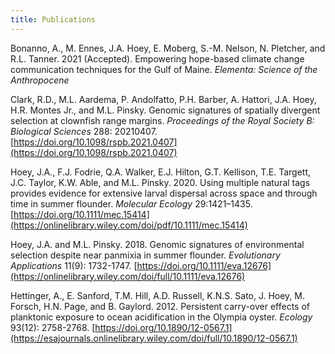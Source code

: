 ```yaml
---
title: Publications
---
```


Bonanno, A., M. Ennes, J.A. Hoey, E. Moberg, S.-M. Nelson, N. Pletcher, and R.L. Tanner. 2021 (Accepted). Empowering hope-based climate change communication techniques for the Gulf of Maine. *Elementa: Science of the Anthropocene*

Clark, R.D., M.L. Aardema, P. Andolfatto, P.H. Barber, A. Hattori, J.A. Hoey, H.R. Montes Jr., and M.L. Pinsky. Genomic signatures of spatially divergent selection at clownfish range margins. *Proceedings of the Royal Society B: Biological Sciences* 288: 20210407. [https://doi.org/10.1098/rspb.2021.0407](https://doi.org/10.1098/rspb.2021.0407)

Hoey, J.A., F.J. Fodrie, Q.A. Walker, E.J. Hilton, G.T. Kellison, T.E. Targett, J.C. Taylor, K.W. Able, and M.L. Pinsky. 2020. Using multiple natural tags provides evidence for extensive larval dispersal across space and through time in summer flounder. *Molecular Ecology* 29:1421–1435. [https://doi.org/10.1111/mec.15414](https://onlinelibrary.wiley.com/doi/pdf/10.1111/mec.15414)

Hoey, J.A. and M.L. Pinsky. 2018. Genomic signatures of environmental selection despite near panmixia in summer flounder. *Evolutionary Applications* 11(9): 1732-1747. [https://doi.org/10.1111/eva.12676](https://onlinelibrary.wiley.com/doi/full/10.1111/eva.12676)

Hettinger, A., E. Sanford, T.M. Hill, A.D. Russell, K.N.S. Sato, J. Hoey, M. Forsch, H.N. Page, and B. Gaylord. 2012. Persistent carry-over effects of planktonic exposure to ocean acidification in the Olympia oyster. *Ecology* 93(12): 2758-2768. [https://doi.org/10.1890/12-0567.1](https://esajournals.onlinelibrary.wiley.com/doi/full/10.1890/12-0567.1)
